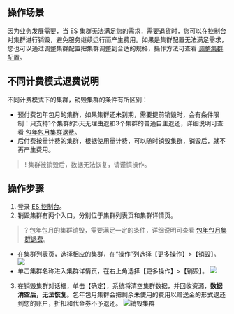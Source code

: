 ## 操作场景

因为业务发展需要，当 ES 集群无法满足您的需求，需要退货时，您可以在控制台对集群进行销毁，避免服务继续运行而产生费用。如果是集群配置无法满足需求，您也可以通过调整集群配置把集群调整到合适的规格，操作方法可查看 [调整集群配置](https://cloud.tencent.com/document/product/845/32096)。

## 不同计费模式退费说明

不同计费模式下的集群，销毁集群的条件有所区别：

- 预付费包年包月的集群，如果集群还未到期，需要提前销毁时，会有条件限制：只支持1个集群的5天无理由退和3个集群的普通自主退还，详细说明可查看 [包年包月集群退费](https://cloud.tencent.com/document/product/845/18377)。
- 后付费按量计费的集群，根据使用量计费，可以随时销毁集群，销毁后，就不再产生费用。

> ! 集群被销毁后，数据无法恢复，请谨慎操作。  

## 操作步骤
1. 登录 [ES 控制台](https://console.cloud.tencent.com/es)。
2. 销毁集群有两个入口，分别位于集群列表页和集群详情页。
> ? 包年包月的集群销毁，需要满足一定的条件，详细说明可查看 [包年包月集群退费](https://cloud.tencent.com/document/product/845/18377)。

 - 在集群列表页，选择相应的集群，在“操作”列选择【更多操作】>【销毁】。
  ![](https://main.qcloudimg.com/raw/73d49dfa9681be8a6e2ea15be2bfebc0.png)
 - 单击集群名称进入集群详情页，在右上角选择【更多操作】>【销毁】。
  ![](https://main.qcloudimg.com/raw/f27bdddc6710733bcf724418e0ea7caf.png)
	
3. 在销毁集群对话框，单击【确定】，系统将清空集群数据，并回收资源，**数据清空后，无法恢复**。包年包月集群会把剩余未使用的费用以赠送金的形式退还到您的账户，折扣和代金券不予退还。
   ![销毁集群](https://main.qcloudimg.com/raw/bae8a486a3f1d9b47a02f2da64ce96cb.jpg)
